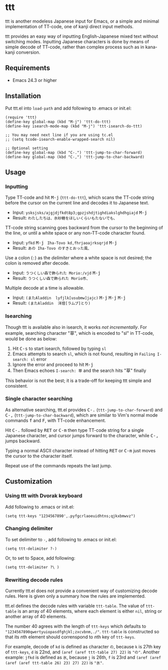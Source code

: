 # ttt

ttt is another modeless Japanese input for Emacs, or a simple and
minimal implementation of TT-code, one of kanji direct input
methods.

ttt provides an easy way of inputting English-Japanese mixed text
without switching modes. Inputting Japanese characters is done by
means of simple decode of TT-code, rather than complex process such
as in kana-kanji conversion.

## Requirements

* Emacs 24.3 or higher

## Installation

Put ttt.el into `load-path` and add following to .emacs or init.el:

```emacs-lisp
(require 'ttt)
(define-key global-map (kbd "M-j") 'ttt-do-ttt)
(define-key isearch-mode-map (kbd "M-j") 'ttt-isearch-do-ttt)

;; You may need next line if you are using tc.el
;; (setq tcode-isearch-enable-wrapped-search nil)

;; Optional setting
(define-key global-map (kbd "C-.") 'ttt-jump-to-char-forward)
(define-key global-map (kbd "C-,") 'ttt-jump-to-char-backward)
```

## Usage

### Inputting

Type TT-code and hit <kbd>M-j</kbd> (`ttt-do-ttt`),
which scans the TT-code string before the cursor on the current line
and decodes it to Japanese text.

* Input:
  `ysksjsks/ajgjdjfkdt8p3;gpzjshdjtighdiakslghdhgiajd` <kbd>M-j</kbd>
* Result:
  `わたしたちは、氷砂糖をほしいくらいもたないでも、`

TT-code string scanning goes backward from the cursor
to the beginning of the line,
or until a white space or any non-TT-code character found.

* Input:
  `yfkd` <kbd>M-j</kbd> ` Iha-Tovo kd,fhrjaoajrksqrjd` <kbd>M-j</kbd>
* Result:
  `あの Iha-Tovo のすきとおった風、`

Use a colon (`:`) as the *delimiter* where a white space is not desired;
the colon is removed after decode.

* Input:
  `うつくしい森で飾られた Morio:/vjd` <kbd>M-j</kbd>
* Result:
  `うつくしい森で飾られた Morio市、`

Multiple decode at a time is allowable.

* Input:
  `(またAladdin  lyfjlk[usubmw]jajc)` <kbd>M-j</kbd> <kbd>M-j</kbd> <kbd>M-j</kbd>
* Result:
  `(またAladdin  洋燈[ラムプ]とり)`

### Isearching

Though ttt is available also in isearch, it works *not incrementally*.
For example, searching character "草", which is encoded to "sl" in TT-code,
would be done as below:

1. Hit <kbd>C-s</kbd> to start isearch, followed by typing `sl`
1. Emacs attempts to search `sl`, which is not found,
   resulting in `Failing I-search: sl` error
1. Ignore the error and proceed to hit <kbd>M-j</kbd>
1. Then Emacs echoes `I-search: 草` and the search hits "草" finally

This behavior is not the best;
it is a trade-off for keeping ttt simple and consistent.

### Single character searching

As alternative searching, ttt.el provides
<kbd>C-.</kbd> (`ttt-jump-to-char-forward`)
and <kbd>C-,</kbd> (`ttt-jump-to-char-backward`),
which are similar to Vim's normal mode commands <kbd>f</kbd> and <kbd>F</kbd>,
with TT-code enhancement.

Hit <kbd>C-.</kbd> followd by  <kbd>RET</kbd> or <kbd>C-m</kbd>
then type TT-code string for a single Japanese character,
and cursor jumps forward to the character,
while <kbd>C-,</kbd> jumps backward.

Typing a normal ASCII character
instead of hitting <kbd>RET</kbd> or <kbd>C-m</kbd>
just moves the cursor to the character itself.

Repeat use of the commands repeats the last jump.

## Customization

### Using ttt with Dvorak keyboard

Add following to .emacs or init.el:

``` emacs-lisp
(setq ttt-keys "1234567890',.pyfgcrlaoeuidhtns;qjkxbmwvz")
```

### Changing delimiter

To set delimiter to `-`, add following to .emacs or init.el:

``` emacs-lisp
(setq ttt-delimiter ?-)
```

Or, to set to Space, add following:

``` emacs-lisp
(setq ttt-delimiter ?\ )
```

### Rewriting decode rules

Currently ttt.el does not provide a convenient way of customizing decode rules.
Here is given only a summary how the rules are implemented.

ttt.el defines the decode rules with variable `ttt-table`.
The value of `ttt-table` is an array of 40 elements,
where each element is either `nil`, string or another array of 40 elements.

The number 40 agrees with the length of `ttt-keys`
which defaults to `"1234567890qwertyuiopasdfghjkl;zxcvbnm,./"`.
`ttt-table` is constructed so that
its *n*th element should correnspond to *n*th key of `ttt-keys`.

For example, decode of `kd` is defined as character `の`,
because `k` is 27th key of `ttt-keys`, `d` is 22nd,
and `(aref (aref ttt-table 27) 22)` is `"の"`.
Another example: `jfkd` is defined as `氷`,
because `j` is 26th, `f` is 23rd and
`(aref (aref (aref (aref ttt-table 26) 23) 27) 22)` is `"氷"`.
